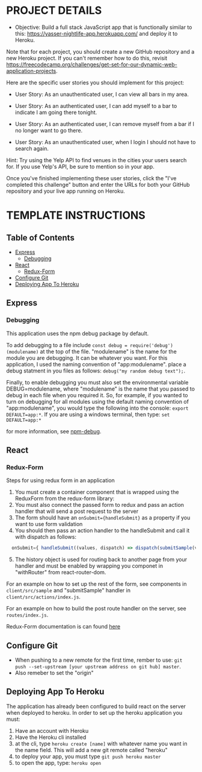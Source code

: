 PROJECT DETAILS
=======================================================================

* Objective: Build a full stack JavaScript app that is functionally similar to this: https://yasser-nightlife-app.herokuapp.com/ and deploy it to Heroku.

Note that for each project, you should create a new GitHub repository and a new Heroku project. If you can't remember how to do this, revisit https://freecodecamp.org/challenges/get-set-for-our-dynamic-web-application-projects.

Here are the specific user stories you should implement for this project:

* User Story: As an unauthenticated user, I can view all bars in my area.

* User Story: As an authenticated user, I can add myself to a bar to indicate I am going there tonight.

* User Story: As an authenticated user, I can remove myself from a bar if I no longer want to go there.

* User Story: As an unauthenticated user, when I login I should not have to search again.

Hint: Try using the Yelp API to find venues in the cities your users search for. If you use Yelp's API, be sure to mention so in your app.

Once you've finished implementing these user stories, click the "I've completed this challenge" button and enter the URLs for both your GitHub repository and your live app running on Heroku.


TEMPLATE INSTRUCTIONS
===========================================================================

## Table of Contents

- [Express](#Express)
  - [Debugging](#Debugging)
- [React](#React)
  - [Redux-Form](#Redux-Form)
- [Configure Git](#Configure-Git)
- [Deploying App To Heroku](#Deploying-App-To-Heroku)


## Express



### Debugging

This application uses the npm debug package by default.  

To add debugging to a file include `const debug = require('debug')(modulename)` at the top of the file.  "modulename" is the name for the module you are debugging. It can be whatever you want.  For this application, I used the naming convention of "app:modulename". place a debug statment in you files as follows: `debug("my random debug text");`.

Finally, to enable debugging you must also set the environmental variable DEBUG=modulename, where "modulename" is the name that you passed to debug in each file when you required it.  So, for example, if you wanted to turn on debugging for all modules using the default naming convention of "app:modulename", you would type the following into the console: `export DEFAULT=app:*`.  If you are using a windows terminal, then type: `set DEFAULT=app:*`

for more information, see [npm-debug](https://www.npmjs.com/package/debug).


## React

### Redux-Form

Steps for using redux form in an application

1. You must create a container component that is wrapped using the ReduxForm from the redux-form library:
2. You must also connect the passed form to redux and pass an action handler that will send a post request to the server
3. The form should have an `onSubmit={handleSubmit}` as a property if you want to use form validation
4. You should then pass an action handler to the handleSubmit and call it with dispatch as follows: 
  ```jsx
    onSubmit={ handleSubmit((values, dispatch) => dispatch(submitSample(values, history)) ) }
  ```
5. The history object is used for routing back to another page from your handler and must be enabled by wrapping you componet in "withRouter" from react-router-dom.

For an example on how to set up the rest of the form, see components in `client/src/sample` and "submitSample" handler in `client/src/actions/index.js`.

For an example on how to build the post route handler on the server, see `routes/index.js`.  

Redux-Form documentation is can found [here](https://redux-form.com/7.3.0/) 

## Configure Git

* When pushing to a new remote for the first time, rember to use: `git push --set-upstream [your upstream address on git hub] master`.
* Also remeber to set the "origin"

## Deploying App To Heroku

The application has already been configured to build react on the server when deployed to heroku.  In order to set up the heroku application you must:

1. Have an account with Heroku
2. Have the Heroku cli installed
3. at the cli, type `heroku create [name]` with whatever name you want in the name field.  This will add a new git remote called "heroku"
4. to deploy your app, you must type `git push heroku master`
5. to open the app, type: `heroku open`